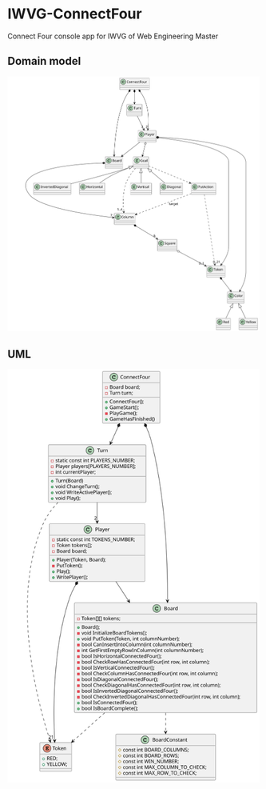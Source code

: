 # IWVG-ConnectFour
Connect Four console app for IWVG of Web Engineering Master

## Domain model
![Vocabulary](./docs/out/DomainModel.svg)

## UML
![Vocabulary](./docs/out/uml.svg)
